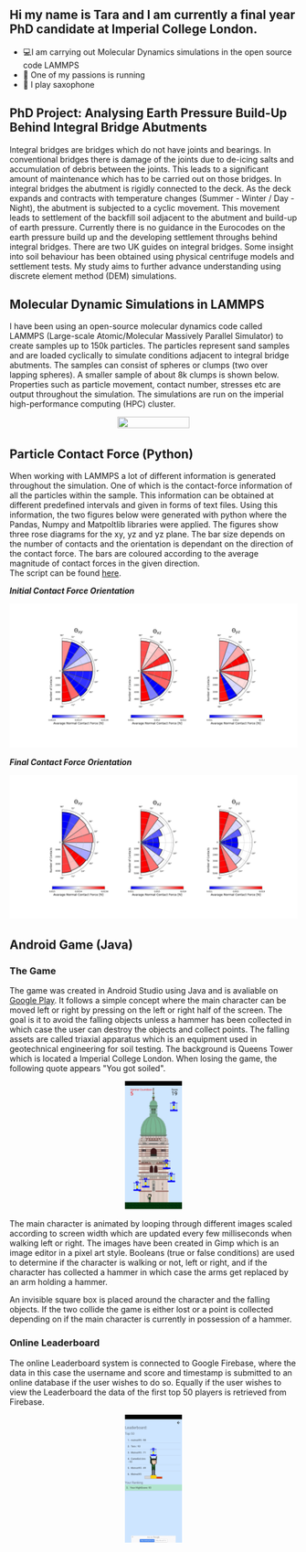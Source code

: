 ## Hi my name is Tara and I am currently a final year PhD candidate at Imperial College London.
- 💻I am carrying out Molecular Dynamics simulations in the open source code LAMMPS
- 🏃 One of my passions is running 
- 🎷 I play saxophone  

## PhD Project: Analysing Earth Pressure Build-Up Behind Integral Bridge Abutments
<p>Integral bridges are bridges which do not have joints and bearings. In conventional bridges there is damage of the joints due to de-icing salts and accumulation of debris between the joints. This leads to a significant amount of maintenance which has to be carried out on those bridges. In integral bridges the abutment is rigidly connected to the deck. As the deck expands and contracts with temperature changes (Summer - Winter / Day - Night), the abutment is subjected to a cyclic movement. This movement leads to settlement of the backfill soil adjacent to the abutment and build-up of earth pressure. Currently there is no guidance in the Eurocodes on the earth pressure build up and the developing settlement throughs behind integral bridges. There are two UK guides on integral bridges. Some insight into soil behaviour has been obtained using physical centrifuge models and settlement tests. My study aims to further advance understanding using discrete element method (DEM) simulations.</p>

  
## Molecular Dynamic Simulations in LAMMPS
<p> I have been using an open-source molecular dynamics code called LAMMPS (Large-scale Atomic/Molecular Massively Parallel Simulator) to create samples up to 150k particles. The particles represent sand samples and are loaded cyclically to simulate conditions adjacent to integral bridge abutments. The samples can consist of spheres or clumps (two over lapping spheres). A smaller sample of about 8k clumps is shown below. Properties such as particle movement, contact number, stresses etc are output throughout the simulation. The simulations are run on the imperial high-performance computing (HPC) cluster.
</p>  
<p align="center">
  <img src="./images/ClumpRotate.gif"  width="50%" height = "50%">
</p>
  
## Particle Contact Force (Python)
When working with LAMMPS a lot of different information is generated throughout the simulation. One of which is the contact-force information of all the particles within the sample. This information can be obtained at different predefined intervals and given in forms of text files. Using this information, the two figures below were generated with python where the Pandas, Numpy and Matpoltlib libraries were applied. The figures show three rose diagrams for the xy, yz and yz plane. The bar size depends on the number of contacts and the orientation is dependant on the direction of the contact force. The bars are coloured according to the average magnitude of contact forces in the given direction.  
The script can be found [here](./scripts/contactForceRoseAllPlanesGit.py).

_**Initial Contact Force Orientation**_
<p align="center"  width="100%">
  <img src="./images/dump0_rose.png">
</p>

_**Final Contact Force Orientation**_

<p align="center"  width="100%">
  <img src="./images/dump800000000_rose.png">
</p>

## Android Game (Java)

### The Game
The game was created in Android Studio using Java and is avaliable on [Google Play](https://play.google.com/store/apps/details?id=com.bleachheartprojects.soiled). It follows a simple concept where the main character can be moved left or right by pressing on the left or right half of the screen. The goal is it to avoid the falling objects unless a hammer has been collected in which case the user can destroy the objects and collect points. The falling assets are called triaxial apparatus which is an equipment used in geotechnical engineering for soil testing. The background is Queens Tower which is located a Imperial College London. When losing the game, the following quote appears "You got soiled". 
<p align="center"  width="100%">
  <img  width="20%" src="./images/ScreenshotSoiled1.png">
</p>
The main character is animated by looping through different images scaled according to screen width which are updated every few milliseconds when walking left or right. The images have been created in Gimp which is an image editor in a pixel art style. Booleans (true or false conditions) are used to determine if the character is walking or not, left or right, and if the character has collected a hammer in which case the arms get replaced by an arm holding a hammer.

An invisible square box is placed around the character and the falling objects. If the two collide the game is either lost or a point is collected depending on if the main character is currently in possession of a hammer.

### Online Leaderboard
The online Leaderboard system is connected to Google Firebase, where the data in this case the username and score and timestamp is submitted to an online database if the user wishes to do so. Equally if the user wishes to view the Leaderboard the data of the first top 50 players is retrieved from Firebase.
<p align="center" width="100%">
  <img width="20%" src="./images/ScreenshotSoiled2.png">
</p>
